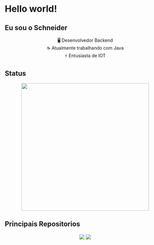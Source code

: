 # Hello world!

## Eu sou  o Schneider 								
<div align="center">
🖥️ Desenvolvedor Backend <br>
☕  Atualmente trabalhando com Java   <br>
⚡ Entusiasta de IOT  
</div>

## Status
<div align="center">
<img align="center" width="400" src="https://github-readme-stats.vercel.app/api?username=SchneiderrBR&count_private=true&hide=stars&show_icons=true&theme=dracula"/>
</div>


## Principais Repositorios 
<div align="center">
<a href="https://github.com/LindseyBot/gateway"><img align="center" src="https://github-readme-stats.vercel.app/api/pin/?username=LindseyBot&theme=dracula&repo=gateway&show_owner=true" /></a>
<a href="https://github.com/LindseyBot/gateway"><img align="center" src="https://github-readme-stats.vercel.app/api/pin/?username=Cavaleiros-do-Xunxo&theme=dracula&repo=mazgo-hardware&show_owner=true" /></a>
</div>
